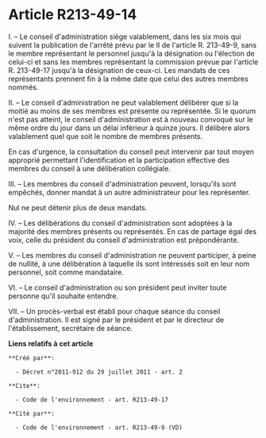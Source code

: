 # Article R213-49-14

I. – Le conseil d'administration siège valablement, dans les six mois qui suivent la publication de l'arrêté prévu par le II
de l'article R. 213-49-9, sans le membre représentant le personnel jusqu'à la désignation ou l'élection de celui-ci et sans
les membres représentant la commission prévue par l'article R. 213-49-17 jusqu'à la désignation de ceux-ci. Les mandats de
ces représentants prennent fin à la même date que celui des autres membres nommés.

II. – Le conseil d'administration ne peut valablement délibérer que si la moitié au moins de ses membres est présente ou
représentée. Si le quorum n'est pas atteint, le conseil d'administration est à nouveau convoqué sur le même ordre du jour
dans un délai inférieur à quinze jours. Il délibère alors valablement quel que soit le nombre de membres présents.

En cas d'urgence, la consultation du conseil peut intervenir par tout moyen approprié permettant l'identification et la
participation effective des membres du conseil à une délibération collégiale.

III. – Les membres du conseil d'administration peuvent, lorsqu'ils sont empêchés, donner mandat à un autre administrateur
pour les représenter.

Nul ne peut détenir plus de deux mandats.

IV. – Les délibérations du conseil d'administration sont adoptées à la majorité des membres présents ou représentés. En cas
de partage égal des voix, celle du président du conseil d'administration est prépondérante.

V. – Les membres du conseil d'administration ne peuvent participer, à peine de nullité, à une délibération à laquelle ils
sont intéressés soit en leur nom personnel, soit comme mandataire.

VI. – Le conseil d'administration ou son président peut inviter toute personne qu'il souhaite entendre.

VII. – Un procès-verbal est établi pour chaque séance du conseil d'administration. Il est signé par le président et par le
directeur de l'établissement, secrétaire de séance.

**Liens relatifs à cet article**

	**Créé par**:

	  - Décret n°2011-912 du 29 juillet 2011 - art. 2

	**Cite**:

	  - Code de l'environnement - art. R213-49-17

	**Cité par**:

	  - Code de l'environnement - art. R213-49-9 (VD)
